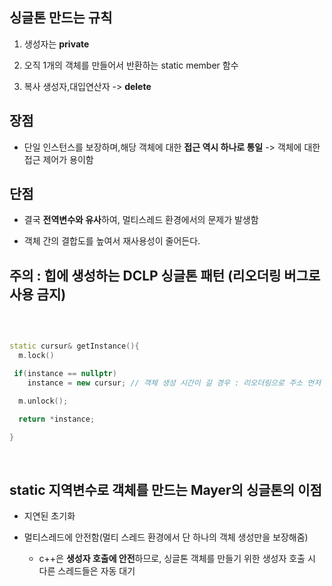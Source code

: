 ## 싱글톤 만드는 규칙  

1. 생성자는 **private**
   
2. 오직 1개의 객체를 만들어서 반환하는 static member 함수

3. 복사 생성자,대입연산자 -> **delete**

## 장점
- 단일 인스턴스를 보장하며,해당 객체에 대한 **접근 역시 하나로 통일** -> 객체에 대한 접근 제어가 용이함
&nbsp;
## 단점

- 결국 **전역변수와 유사**하여, 멀티스레드 환경에서의 문제가 발생함

- 객체 간의 결합도를 높여서 재사용성이 줄어든다.
&nbsp;
## 주의 : 힙에 생성하는 DCLP 싱글톤 패턴 (리오더링 버그로 사용 금지)
&nbsp;
```cpp

static cursur& getInstance(){
  m.lock()

 if(instance == nullptr)
    instance = new cursur; // 객체 생성 시간이 길 경우 : 리오더링으로 주소 먼저 할당이 되어, 생성되지 않은 객체의 주소를 반환할 위험이 있음

  m.unlock();

  return *instance;

}

```
&nbsp;
## static 지역변수로 객체를 만드는 Mayer의 싱글톤의 이점

- 지연된 초기화
  
- 멀티스레드에 안전함(멀티 스레드 환경에서 단 하나의 객체 생성만을 보장해줌)
  - c++은 **생성자 호출에 안전**하므로, 싱글톤 객체를 만들기 위한 생성자 호출 시 다른 스레드들은 자동 대기  
    
